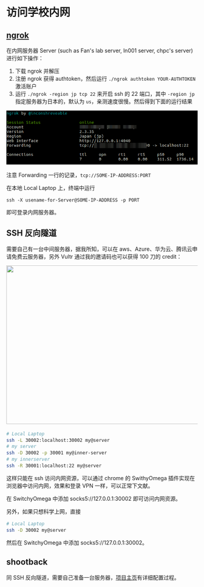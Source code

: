 # 访问学校内网

## [ngrok](https://ngrok.com/)

在内网服务器 Server (such as Fan's lab server, ln001 server, chpc's server)进行如下操作：

1. 下载 ngrok 并解压
2. 注册 ngrok 获得 authtoken，然后运行 `./ngrok authtoken YOUR-AUTHTOKEN` 激活账户
3. 运行 `./ngrok -region jp tcp 22` 来开启 ssh 的 22 端口，其中 `-region jp` 指定服务器为日本的，默认为 `us`，亲测速度很慢。然后得到下面的运行结果

![](ngrok.png)

注意 Forwarding 一行的记录，`tcp://SOME-IP-ADDRESS:PORT`

在本地 Local Laptop 上，终端中运行

```shell
ssh -X usename-for-Server@SOME-IP-ADDRESS -p PORT
```

即可登录内网服务器。

## SSH 反向隧道

需要自己有一台中间服务器，据我所知，可以在 aws、Azure、华为云、腾讯云申请免费云服务器，另外 Vultr 通过我的邀请码也可以获得 100 刀的 credit：

<a href="https://www.vultr.com/?ref=8436899-6G"><img src="https://www.vultr.com/media/banners/banner_800x418.png" width="800" height="418"></a>

```bash
# Local Laptop
ssh -L 30002:localhost:30002 my@server
# my server
ssh -D 30002 -p 30001 my@inner-server
# my innerserver
ssh -R 30001:localhost:22 my@server
```

这样只能在 ssh 访问内网资源，可以通过 chrome 的 SwithyOmega 插件实现在浏览器中访问内网，效果和登录 VPN 一样，可以正常下文献。

在 SwitchyOmega 中添加 socks5://127.0.0.1:30002 即可访问内网资源。

另外，如果只想科学上网，直接

```bash
# Local Laptop
ssh -D 30002 my@server
```

然后在 SwitchyOmega 中添加 socks5://127.0.0.1:30002。

## shootback

同 SSH 反向隧道，需要自己准备一台服务器，[项目主页](https://github.com/aploium/shootback)有详细配置过程。